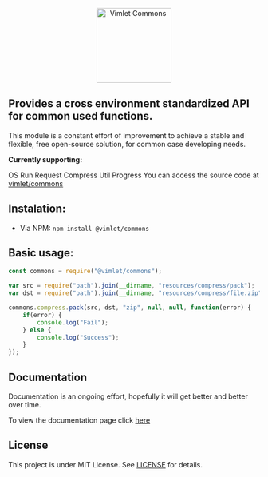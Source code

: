 <p align='center'>
<img src='https://vimlet.com/resources/img/commons-txt.png' title='Vimlet Commons' alt='Vimlet Commons' height="150">
</p>

## Provides a cross environment standardized API for common used functions.
This module is a constant effort of improvement to achieve a stable and flexible, free open-source solution, for common case developing needs.

**Currently supporting:**

OS
Run
Request
Compress
Util
Progress
You can access the source code at [vimlet/commons](https://github.com/vimlet/vimlet-commons)

## Instalation:

* Via NPM: `npm install @vimlet/commons`

## Basic usage:

```javascript
const commons = require("@vimlet/commons");

var src = require("path").join(__dirname, "resources/compress/pack");
var dst = require("path").join(__dirname, "resources/compress/file.zip");

commons.compress.pack(src, dst, "zip", null, null, function(error) {
    if(error) {
        console.log("Fail");
    } else {
        console.log("Success");
    }
});
```

## Documentation
Documentation is an ongoing effort, hopefully it will get better and better over time.

To view the documentation page click [here](https://vimlet.com/vimlet/vimlet-commons/master/docs/release/index.html)

## License
This project is under MIT License. See [LICENSE](https://github.com/vimlet/vimlet-commons/blob/master/LICENSE) for details.

